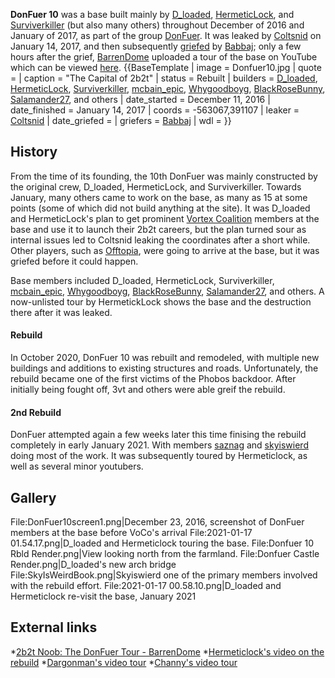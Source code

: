 **DonFuer 10** was a base built mainly by [D_loaded](https://2b2t.miraheze.org/wiki/D_loaded), [HermeticLock](https://2b2t.miraheze.org/wiki/HermeticLock), and [Surviverkiller](https://2b2t.miraheze.org/wiki/Surviverkiller) (but also many others) throughout December of 2016 and January of 2017, as part of the group [DonFuer](https://2b2t.miraheze.org/wiki/DonFuer). It was leaked by [Coltsnid](https://2b2t.miraheze.org/wiki/Coltsnid) on January 14, 2017, and then subsequently [griefed](https://2b2t.miraheze.org/wiki/griefed) by [Babbaj](https://2b2t.miraheze.org/wiki/Babbaj); only a few hours after the grief, [BarrenDome](https://2b2t.miraheze.org/wiki/BarrenDome) uploaded a tour of the base on YouTube which can be viewed [here](https://www.youtube.com/watch?v=3Ip2U8W0ZJU&list=PLx76wlTr_Jd7Ko6MBZQXt32062HLIrJXW&index=34&app=desktop).
{{BaseTemplate
| image = Donfuer10.jpg
| quote =
| caption = "The Capital of 2b2t"
| status = Rebuilt
| builders = [D_loaded](https://2b2t.miraheze.org/wiki/D_loaded), [HermeticLock](https://2b2t.miraheze.org/wiki/HermeticLock), [Surviverkiller](https://2b2t.miraheze.org/wiki/Surviverkiller), [mcbain_epic](https://2b2t.miraheze.org/wiki/mcbain_epic), [Whygoodboyg](https://2b2t.miraheze.org/wiki/Whygoodboyg), [BlackRoseBunny](https://2b2t.miraheze.org/wiki/BlackRoseBunny), [Salamander27](https://2b2t.miraheze.org/wiki/Salamander27), and others
| date_started = December 11, 2016
| date_finished = January 14, 2017
| coords = -563067,391107
| leaker = [Coltsnid](https://2b2t.miraheze.org/wiki/Coltsnid)
| date_griefed =
| griefers = [Babbaj](https://2b2t.miraheze.org/wiki/Babbaj)
| wdl =
}}
## History
From the time of its founding, the 10th DonFuer was mainly constructed by the original crew, D_loaded, HermeticLock, and Surviverkiller. Towards January, many others came to work on the base, as many as 15 at some points (some of which did not build anything at the site). It was D_loaded and HermeticLock's plan to get prominent [Vortex Coalition](https://2b2t.miraheze.org/wiki/Vortex_Coalition) members at the base and use it to launch their 2b2t careers, but the plan turned sour as internal issues led to Coltsnid leaking the coordinates after a short while. Other players, such as [Offtopia](https://2b2t.miraheze.org/wiki/Offtopia), were going to arrive at the base, but it was griefed before it could happen.

Base members included D_loaded, HermeticLock, Surviverkiller, [mcbain_epic](https://2b2t.miraheze.org/wiki/mcbain_epic), [Whygoodboyg](https://2b2t.miraheze.org/wiki/Whygoodboyg), [BlackRoseBunny](https://2b2t.miraheze.org/wiki/BlackRoseBunny), [Salamander27](https://2b2t.miraheze.org/wiki/Salamander27), and others. A now-unlisted tour by HermetickLock shows the base and the destruction there after it was leaked.

#### Rebuild
In October 2020, DonFuer 10 was  rebuilt and remodeled, with multiple new buildings and additions to existing structures and roads. Unfortunately, the rebuild became one of the first victims of the Phobos backdoor. After initially being fought off, 3vt and others were able greif the rebuild.

#### 2nd Rebuild
DonFuer attempted again a few weeks later this time finising the rebuild completely in early January 2021. With members [saznag](https://2b2t.miraheze.org/wiki/saznag) and [skyiswierd](https://2b2t.miraheze.org/wiki/skyiswierd) doing most of the work. It was subsequently toured by Hermeticlock, as well as several minor youtubers.

## Gallery
<gallery mode="nolines" widths="200" heights="200">
File:DonFuer10screen1.png|December 23, 2016, screenshot of DonFuer members at the base before VoCo's arrival
File:2021-01-17 01.54.17.png|D_loaded and Hermeticlock touring the base.
File:Donfuer 10 Rbld Render.png|View looking north from the farmland.
File:Donfuer Castle Render.png|D_loaded's new arch bridge
File:SkyIsWeirdBook.png|Skyiswierd one of the primary members involved with the rebuild effort.
File:2021-01-17 00.58.10.png|D_loaded and Hermeticlock re-visit the base, January 2021
</gallery>

## External links
*[2b2t Noob: The DonFuer Tour - BarrenDome](https://www.youtube.com/watch?v=3Ip2U8W0ZJU)
*[Hermeticlock's video on the rebuild](https://www.youtube.com/watch?v=xnPEsT3fx5I&ab_channel=Hermeticlock)
*[Dargonman's video tour](https://www.youtube.com/watch?v=OcO0rUZPg8o&ab_channel=dargonman)
*[Channy's video tour](https://www.youtube.com/watch?v=B5ih47guTw4&ab_channel=Channy)